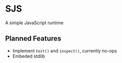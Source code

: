 # SJS
A simple JavaScript runtime
## Planned Features
+ Implement `test()` and `inspect()`, currently no-ops
+ Embeded stdlib
